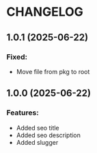 # CHANGELOG

## 1.0.1 (2025-06-22)
### Fixed:
 - Move file from pkg to root

## 1.0.0 (2025-06-22)
### Features:
 - Added seo title
 - Added seo description
 - Added slugger
